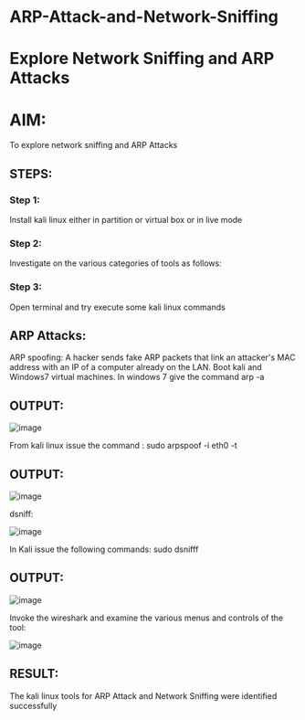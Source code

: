 # ARP-Attack-and-Network-Sniffing
# Explore Network Sniffing and ARP Attacks

# AIM:

To explore network sniffing and ARP Attacks

## STEPS:

### Step 1:

Install kali linux either in partition or virtual box or in live mode

### Step 2:

Investigate on the various categories of tools as follows:


### Step 3:
Open terminal and try execute some kali linux commands

## ARP Attacks:  
ARP spoofing: A hacker sends fake ARP packets that link an attacker's MAC address with an IP of a computer already on the LAN. 
Boot kali and Windows7 virtual machines.
In windows 7 give the command arp -a
## OUTPUT:
![image](https://github.com/user-attachments/assets/e09dc0c8-3025-4224-a913-7304c7b9a58b)

From kali linux issue the command :
sudo arpspoof -i eth0 -t <target system> <gateway>
## OUTPUT:

![image](https://github.com/user-attachments/assets/91104689-f8a1-47ed-b96b-1e796779629a)


 dsniff:

![image](https://github.com/user-attachments/assets/aa7ddaf9-2559-40dd-92da-d54590ec35b9)


In Kali issue the following commands:
sudo dsnifff
## OUTPUT:

![image](https://github.com/user-attachments/assets/b6690d42-1c93-4c78-9e4f-8d18dc1c6769)


Invoke the wireshark and examine the various menus  and controls of the tool:

![image](https://github.com/user-attachments/assets/52efd57d-dcd9-4bd9-aac0-5c94e36ffb83)


## RESULT:
The kali linux tools for ARP Attack and Network Sniffing were identified successfully

